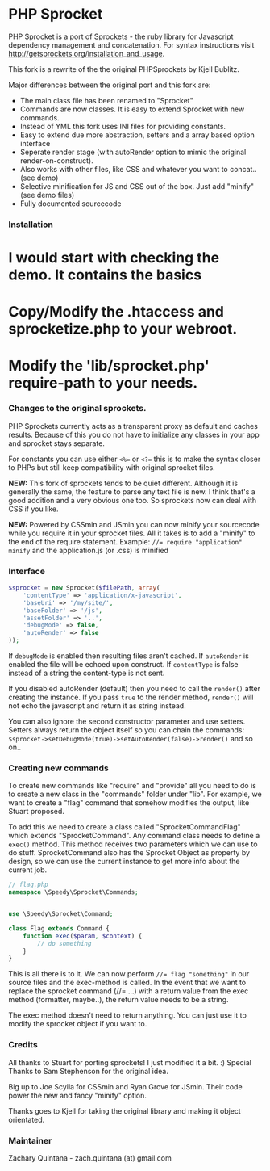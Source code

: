 # PHP Sprocket

PHP Sprocket is a port of Sprockets - the ruby library for Javascript dependency management and concatenation. 
For syntax instructions visit http://getsprockets.org/installation_and_usage.

This fork is a rewrite of the the original PHPSprockets by Kjell Bublitz.
 
Major differences between the original port and this fork are:

* The main class file has been renamed to "Sprocket"
* Commands are now classes. It is easy to extend Sprocket with new commands.
* Instead of YML this fork uses INI files for providing constants.
* Easy to extend due more abstraction, setters and a array based option interface
* Seperate render stage (with autoRender option to mimic the original render-on-construct).
* Also works with other files, like CSS and whatever you want to concat.. (see demo)
* Selective minification for JS and CSS out of the box. Just add "minify" (see demo files)
* Fully documented sourcecode

### Installation

# I would start with checking the demo. It contains the basics 
# Copy/Modify the .htaccess and sprocketize.php to your webroot.
# Modify the 'lib/sprocket.php' require-path to your needs.

### Changes to the original sprockets.

PHP Sprockets currently acts as a transparent proxy as default and caches results. 
Because of this you do not have to initialize any classes in your app and sprocket stays separate.

For constants you can use either `<%=` or `<?=` this is to make the syntax closer to PHPs but still 
keep compatibility with original sprocket files.

**NEW:** This fork of sprockets tends to be quiet different. Although it is generally the same, the feature 
to parse any text file is new. I think that's a good addition and a very obvious one too.  So sprockets 
now can deal with CSS if you like.

**NEW:** Powered by CSSmin and JSmin you can now minify your sourcecode while you require it in your 
sprocket files. All it takes is to add a "minify" to the end of the require statement. 
Example: `//= require "application" minify` and the application.js (or .css) is minified


### Interface

```php
$sprocket = new Sprocket($filePath, array(    
	'contentType' => 'application/x-javascript',
	'baseUri' => '/my/site/',
	'baseFolder' => '/js',
	'assetFolder' => '..',
	'debugMode' => false,
	'autoRender' => false
));
```

If `debugMode` is enabled then resulting files aren't cached. If `autoRender` is enabled the file will
be echoed upon construct. If `contentType` is false instead of a string the content-type is not sent.

If you disabled autoRender (default) then you need to call the `render()` after creating the instance.
If you pass `true` to the render method, `render()` will not echo the javascript and return it as string instead.

You can also ignore the second constructor parameter and use setters. Setters always return the object itself 
so you can chain the commands: `$sprocket->setDebugMode(true)->setAutoRender(false)->render()` and so on..

### Creating new commands

To create new commands like "require" and "provide" all you need to do is to create a new class in
the "commands" folder under "lib". For example, we want to create a "flag" command that somehow
modifies the output, like Stuart proposed. 

To add this we need to create a class called "SprocketCommandFlag" which extends "SprocketCommand".
Any command class needs to define a `exec()` method. This method receives two parameters which we
can use to do stuff. SprocketCommand also has the Sprocket Object as property by design, so we can
use the current instance to get more info about the current job.
 
```php
// flag.php
namespace \Speedy\Sprocket\Commands;


use \Speedy\Sprocket\Command;

class Flag extends Command {
    function exec($param, $context) {
        // do something
    }
}
```

This is all there is to it. We can now perform `//= flag "something"` in our source files and the
exec-method is called. In the event that we want to replace the sprocket command (//= ...) with a 
return value from the exec method (formatter, maybe..), the return value needs to be a string.

The exec method doesn't need to return anything. You can just use it to modify the sprocket object
if you want to.


### Credits

All thanks to Stuart for porting sprockets! I just modified it a bit. :)
Special Thanks to Sam Stephenson for the original idea.

Big up to Joe Scylla for CSSmin and Ryan Grove for JSmin. Their code 
power the new and fancy "minify" option.

Thanks goes to Kjell for taking the original library and making it object orientated.

### Maintainer

Zachary Quintana - zach.quintana (at) gmail.com
